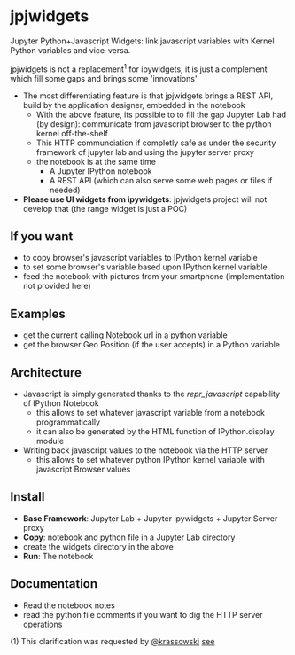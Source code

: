 # jpjwidgets
Jupyter Python+Javascript Widgets: link javascript variables with Kernel Python variables and vice-versa.

jpjwidgets is not a replacement<sup>1</sup> for ipywidgets, it is just a complement which fill some gaps and brings some 'innovations'

  * The most differentiating feature is that jpjwidgets brings a REST API, build by the application designer, embedded in the notebook
      * With the above feature, its possible to to fill the gap Jupyter Lab had (by design): communicate from javascript browser to the python kernel off-the-shelf
      * This HTTP communciation if completly safe as under the security framework of jupyter lab and using the jupyter server proxy
      * the notebook is at the same time
        * A Jupyter IPython notebook
        * A REST API (which can also serve some web pages or files if needed)
  * **Please use UI widgets from ipywidgets**: jpjwidgets project will not develop that (the range widget is just a POC)

## If you want

* to copy browser's javascript variables to IPython kernel variable
* to set some browser's variable based upon IPython kernel variable
* feed the notebook with pictures from your smartphone (implementation not provided here)

## Examples

* get the current calling Notebook url in a python variable
* get the browser Geo Position (if the user accepts) in a Python variable

## Architecture

* Javascript is simply generated thanks to the _repr_javascript_ capability of IPython Notebook
   * this allows to set whatever javascript variable from a notebook programmatically
   * it can also be generated by the HTML function of IPython.display module
* Writing back javascript values to the notebook via the HTTP server
   * this allows to set whatever python IPython kernel variable with javascript Browser values

## Install

* **Base Framework**: Jupyter Lab + Jupyter ipywidgets + Jupyter Server proxy
* **Copy**: notebook and python file in a Jupyter Lab directory
* create the widgets directory in the above
* **Run**: The notebook

## Documentation

* Read the notebook notes
* read the python file comments if you want to dig the HTTP server operations

(1) This clarification was requested by [@krassowski](https://github.com/krassowski) [see](https://github.com/jupyterlab/jupyterlab/issues/5660#issuecomment-944889747)
